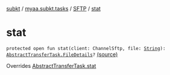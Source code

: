 [subkt](../../index.md) / [myaa.subkt.tasks](../index.md) / [SFTP](index.md) / [stat](./stat.md)

# stat

`protected open fun stat(client: ChannelSftp, file: `[`String`](https://kotlinlang.org/api/latest/jvm/stdlib/kotlin/-string/index.html)`): `[`AbstractTransferTask.FileDetails`](../-abstract-transfer-task/-file-details/index.md)`?` [(source)](https://github.com/Myaamori/SubKt/blob/0.1.12/src/main/kotlin/myaa/subkt/tasks/tasks.kt#L2016)

Overrides [AbstractTransferTask.stat](../-abstract-transfer-task/stat.md)

